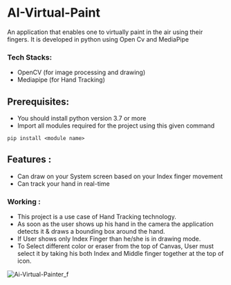 # AI-Virtual-Paint
An application that enables one to virtually paint in the air using their fingers. It is developed in python using Open Cv and MediaPipe

### Tech Stacks:
- OpenCV (for image processing and drawing)
- Mediapipe (for Hand Tracking)

## Prerequisites:
- You should install python version 3.7 or more
- Import all modules required for the project using this given command
```
pip install <module name>
```

## Features :
* Can draw on your System screen based on your Index finger movement
* Can track your hand in real-time

### Working :
* This project is a use case of Hand Tracking technology. 
* As soon as the user shows up his hand in the camera the application detects it & draws a bounding box around the hand.
* If User shows only Index Finger than he/she is in drawing mode.
* To Select different color or eraser from the top of Canvas, User must select it by taking his both Index and Middle finger together at the top of icon.
 
 ![Ai-Virtual-Painter_f](https://user-images.githubusercontent.com/78357575/123515066-b808b300-d6b3-11eb-8082-97a67f5493c9.jpg)




